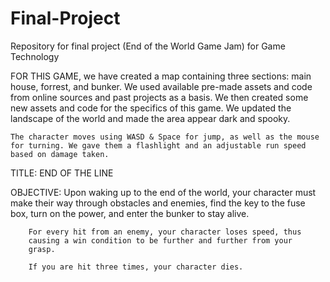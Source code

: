 # Final-Project
Repository for final project (End of the World Game Jam) for Game Technology


FOR THIS GAME, we have created a map containing three sections: main house,
	forrest, and bunker. We used available pre-made assets and code from
	online sources and past projects as a basis. We then created some new
	assets and code for the specifics of this game. We updated the 
	landscape of the world and made the area appear dark and spooky.

	The character moves using WASD & Space for jump, as well as the mouse
	for turning. We gave them a flashlight and an adjustable run speed
	based on damage taken.


TITLE:		END OF THE LINE

OBJECTIVE:	Upon waking up to the end of the world, your character must
		make their way through obstacles and enemies, find the key
		to the fuse box, turn on the power, and enter the bunker to
		stay alive. 
		
		For every hit from an enemy, your character loses speed, thus
		causing a win condition to be further and further from your
		grasp.

		If you are hit three times, your character dies.
